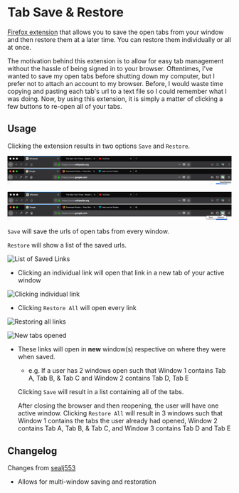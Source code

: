 # Tab Save & Restore

[Firefox extension](https://addons.mozilla.org/en-US/firefox/addon/tab-save-restore/) that allows you to save the open tabs from your window and then restore them at a later time. You can restore them individually or all at once.

The motivation behind this extension is to allow for easy tab management without the hassle of being signed in to your browser. Oftentimes, I've wanted to save my open tabs before shutting down my computer, but I prefer not to attach an account to my browser. Before, I would waste time copying and pasting each tab's url to a text file so I could remember what I was doing. Now, by using this extension, it is simply a matter of clicking a few buttons to re-open all of your tabs.

## Usage

Clicking the extension results in two options ```Save``` and ```Restore```.

![Location of Extension](docs/location.png)

![Options within Extension](docs/click.png)

```Save``` will save the urls of open tabs from every window.

```Restore``` will show a list of the saved urls.

![List of Saved Links](docs/restore.png)

- Clicking an individual link will open that link in a new tab of your active window

![Clicking individual link](docs/wikipedia.png)

- Clicking ```Restore All``` will open every link

![Restoring all links](docs/restore_all.png)

![New tabs opened](docs/final.png)
  - These links will open in **new** window(s) respective on where they were when saved.
    - e.g. If a user has 2 windows open such that Window 1 contains Tab A, Tab B, & Tab C and Window 2 contains Tab D, Tab E

    Clicking ```Save``` will result in a list containing all of the tabs.

    After closing the browser and then reopening, the user will have one active window. Clicking ```Restore All``` will result in 3 windows such that Window 1 contains the tabs the user already had opened, Window 2 contains Tab A, Tab B, & Tab C, and Window 3 contains Tab D and Tab E

## Changelog

Changes from [sealj553](https://github.com/avbhatt/tabs/pull/1)
- Allows for multi-window saving and restoration

